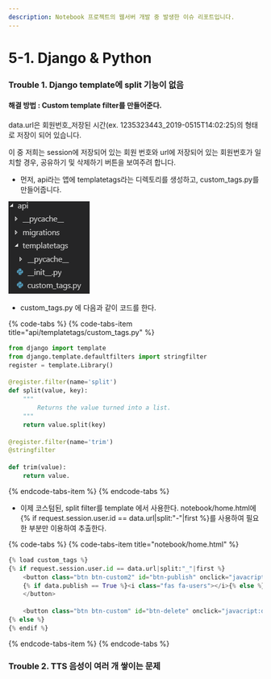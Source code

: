 ```yaml
---
description: Notebook 프로젝트의 웹서버 개발 중 발생한 이슈 리포트입니다.
---
```


# 5-1. Django & Python

### Trouble 1.  Django template에 split 기능이 없음

#### 해결 방법 : Custom template filter를 만들어준다.

data.url은 회원번호\_저장된 시간\(ex. 1235323443\_2019-0515T14:02:25\)의 형태로 저장이 되어 있습니다. 

이 중 저희는 session에 저장되어 있는 회원 번호와 url에 저장되어 있는 회원번호가 일치할 경우, 공유하기 및 삭제하기 버튼을 보여주려 합니다.

* 먼저, api라는 앱에 templatetags라는 디렉토리를 생성하고, custom\_tags.py를 만들어줍니다. 

![](../.gitbook/assets/image.png)

* custom\_tags.py 에 다음과 같이 코드를 한다. 

{% code-tabs %}
{% code-tabs-item title="api/templatetags/custom\_tags.py" %}
```python
from django import template
from django.template.defaultfilters import stringfilter
register = template.Library()

@register.filter(name='split')
def split(value, key):
    """
        Returns the value turned into a list.
    """
    return value.split(key)

@register.filter(name='trim')
@stringfilter

def trim(value):
    return value.
```
{% endcode-tabs-item %}
{% endcode-tabs %}

* 이제 코스텀된,  split filter를 template 에서 사용한다. notebook/home.html에 {% if request.session.user.id == data.url\|split:"-"\|first %}를 사용하여 필요한 부분만 이용하여 추출한다.

{% code-tabs %}
{% code-tabs-item title="notebook/home.html" %}
```python
{% load custom_tags %}
{% if request.session.user.id == data.url|split:"_"|first %}
    <button class="btn btn-custom2" id="btn-publish" onclick="javacript:updateData({{ data.idx }});"> 
    {% if data.publish == True %}<i class="fas fa-users"></i>{% else %}<i class="fas fa-user"></i></i>{% endif %}
    </button>
                            
    <button class="btn btn-custom" id="btn-delete" onclick="javacript:delData({{ data.idx }});"><i class="fas fa-trash"></i></button> 
{% else %}
{% endif %}    
```
{% endcode-tabs-item %}
{% endcode-tabs %}

### Trouble 2. TTS 음성이 여러 개 쌓이는 문제







